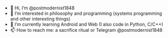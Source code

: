 - 👋 Hi, I’m @postmodernist1848
- 👀 I’m interested in philosophy and programming (systems programming and other interesting things)
- 🌱 I’m currently learning Android and Web (I also code in Python, C/C++)
- 📫 How to reach me: a sacrifice ritual or Telegram @postmodernist1848
